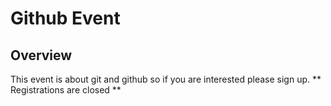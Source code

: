 # Github Event
## Overview 
This event is about git and github so if you are interested please sign up.
** Registrations are closed **



